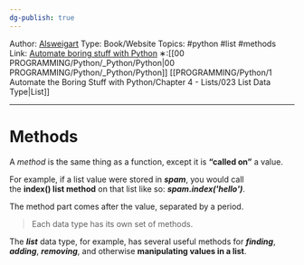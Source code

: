 ```yaml
---
dg-publish: true
---
```

Author: [Alsweigart](https://alsweigart.com/)
Type: Book/Website
Topics: #python #list #methods
Link: [Automate boring stuff with Python](https://automatetheboringstuff.com/)
∗:[[00 PROGRAMMING/Python/_Python/Python\|00 PROGRAMMING/Python/_Python/Python]]  [[PROGRAMMING/Python/1 Automate the Boring Stuff with Python/Chapter 4 - Lists/023 List Data Type\|List]] 

---
# Methods
A _method_ is the same thing as a function, except it is __“called on”__ a value.

For example, if a list value were stored in ___spam___, you would call the __index() list method__ on that list like so: ___spam.index('hello')___. 

The method part comes after the value, separated by a period.

>Each data type has its own set of methods. 

The ___list___ data type, for example, has several useful methods for ___finding___, ___adding___, ___removing___, and otherwise __manipulating values in a list__.